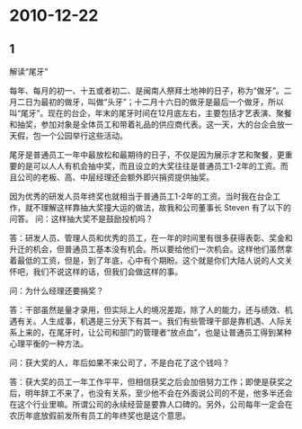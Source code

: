 # 2010-12-22

## 1

解读“尾牙” 

每年、每月的初一、十五或者初二、是闽南人祭拜土地神的日子，称为“做牙”。二月二日为最初的做牙，叫做“头牙”；十二月十六日的做牙是最后一个做牙，所以叫“尾牙”。现在的台企，年末的尾牙时间在12月底左右，主要包括才艺表演、聚餐和抽奖，参加对象是全体员工和带着礼品的供应商代表。这一天，大的台企会放一天假，包一个公园举行这些活动。

尾牙是普通员工一年中最放松和最期待的日子，不仅是因为展示才艺和聚餐，更重要的是可以人人有机会抽中奖，而且设立的大奖往往是普通员工1-2年的工资。而且公司的老板、高、中层经理还会额外即兴捐资提供抽奖。

因为优秀的研发人员年终奖也就相当于普通员工1-2年的工资。当时我在台企工作，就不理解这样靠抽大奖撞大运的做法，故我和公司董事长 Steven 有了以下的问答。 问：这样抽大奖不是鼓励投机吗？

答：研发人员、管理人员和优秀的员工，在一年的时间里有很多获得表彰、奖金和升迁的机会，但普通员工基本没有机会。所以要给他们一次机会。这样他们虽然拿着最低的工资，但是，到了年底，心中有个期盼。这个就是你们大陆人说的人文关怀吧，我们不说这样的话，但我们会做这样的事。

问：为什么经理还要捐奖？

答：干部虽然是量才录用，但实际上人的境况差距，除了人的能力，还与绩效、机遇有关。人生成事，机遇是三分天下有其一。我们有些管理干部是靠机遇、人际关系上来的，在尾牙时，让公司和部门的管理者“放点血”，也是让普通员工得到某种心理平衡的一种方法。

问：获大奖的人，年后如果不来公司了，不是白花了这个钱吗？

答：获大奖的员工一年工作平平，但相信获奖之后会加倍努力工作；即使是获奖之后，明年辞工不来了，也没有关系，至少他不会在外面说公司的不是，他多半还会在这个行业里嘛。所谓公司的永续经营是要靠人口碑的。另外，公司每年一定会在农历年底放假前发所有员工的年终奖也是这个意思。  



